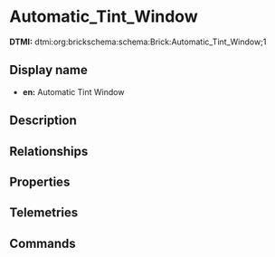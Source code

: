 # Automatic_Tint_Window
**DTMI:** dtmi:org:brickschema:schema:Brick:Automatic_Tint_Window;1
## Display name
- **en:** Automatic Tint Window
## Description
## Relationships
## Properties
## Telemetries
## Commands
